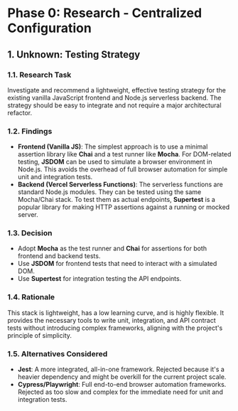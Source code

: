 # Phase 0: Research - Centralized Configuration

## 1. Unknown: Testing Strategy

### 1.1. Research Task
Investigate and recommend a lightweight, effective testing strategy for the existing vanilla JavaScript frontend and Node.js serverless backend. The strategy should be easy to integrate and not require a major architectural refactor.

### 1.2. Findings
- **Frontend (Vanilla JS)**: The simplest approach is to use a minimal assertion library like **Chai** and a test runner like **Mocha**. For DOM-related testing, **JSDOM** can be used to simulate a browser environment in Node.js. This avoids the overhead of full browser automation for simple unit and integration tests.
- **Backend (Vercel Serverless Functions)**: The serverless functions are standard Node.js modules. They can be tested using the same Mocha/Chai stack. To test them as actual endpoints, **Supertest** is a popular library for making HTTP assertions against a running or mocked server.

### 1.3. Decision
- Adopt **Mocha** as the test runner and **Chai** for assertions for both frontend and backend tests.
- Use **JSDOM** for frontend tests that need to interact with a simulated DOM.
- Use **Supertest** for integration testing the API endpoints.

### 1.4. Rationale
This stack is lightweight, has a low learning curve, and is highly flexible. It provides the necessary tools to write unit, integration, and API contract tests without introducing complex frameworks, aligning with the project's principle of simplicity.

### 1.5. Alternatives Considered
- **Jest**: A more integrated, all-in-one framework. Rejected because it's a heavier dependency and might be overkill for the current project scale.
- **Cypress/Playwright**: Full end-to-end browser automation frameworks. Rejected as too slow and complex for the immediate need for unit and integration tests.
